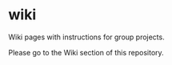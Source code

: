 # wiki
Wiki pages with instructions for group projects.

Please go to the Wiki section of this repository.

